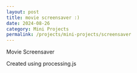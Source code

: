```yaml
---
layout: post
title: movie screensaver :) 
date: 2024-08-26
category: Mini Projects
permalink: /projects/mini-projects/screensaver
---
```


<script type="application/processing"> 
int x = width/2; 
int y = height/2;
boolean xMovingRight = true; 
int speedMultiplier = 3;
int ellipseRadius = 50;
boolean yMovingDown = true; 

void setup() {
  size (700, 400); 
  
}

void draw() {
  background (0);
  fill (255);
 
  ellipse(x, y, ellipseRadius*2, ellipseRadius*2); 
  if (x < ellipseRadius) {
    xMovingRight = true; 
  } 
  if (x > width-ellipseRadius) {
    xMovingRight = false;
  }
  if (y < ellipseRadius) {
    yMovingDown = true; 
  }
  if (y > height-ellipseRadius) {
    yMovingDown = false; 
  }

  if (xMovingRight == true) {
    x = x+1*speedMultiplier; 
  } else {
    x = x-1*speedMultiplier; 
  }
  
  if (yMovingDown == true) {
    y = y+1*speedMultiplier;
  } else {
    y = y-1*speedMultiplier;
  }
  
} 
</script>
  <canvas id="sketch"></canvas>
  <p id="label">Movie Screensaver</p>

Created using processing.js
